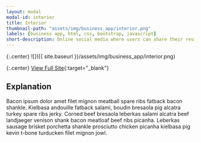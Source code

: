 ```yaml
---
layout: modal
modal-id: interior
title: Interior
thumbnail-path: "assets/img/business_app/interior.png"
labels: [business app, html, css, bootstrap, javascript]
short-description: Online social media where users can share their reviews for the movies and search the movie review.
---
```


{:.center}
![]({{ site.baseurl }}/assets/img/business_app/interior.png)

{:.center}
[View Full Site](https://github.com/alexreisner/interior/pull/1150){:target="\_blank"}

## Explanation

Bacon ipsum dolor amet filet mignon meatball spare ribs fatback bacon shankle. Kielbasa andouille fatback salami, boudin bresaola pig alcatra turkey spare ribs jerky. Corned beef bresaola leberkas salami alcatra beef landjaeger venison shank bacon meatloaf beef ribs picanha. Leberkas sausage brisket porchetta shankle prosciutto chicken picanha kielbasa pig kevin t-bone turducken filet mignon jowl.